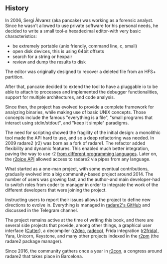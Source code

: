 ## History

In 2006, Sergi Àlvarez (aka pancake) was working as a forensic analyst. Since he wasn't allowed to use private software for his personal needs, he decided to write a small tool-a hexadecimal editor-with very basic characteristics:

* be extremely portable (unix friendly, command line, c, small)
* open disk devices, this is using 64bit offsets
* search for a string or hexpair
* review and dump the results to disk

The editor was originally designed to recover a deleted file from an HFS+ partition.

After that, pancake decided to extend the tool to have a pluggable io to be able to attach to processes and implemented the debugger functionalities, support for multiple architectures, and code analysis.

Since then, the project has evolved to provide a complete framework for analyzing binaries, while making use of basic UNIX concepts. Those concepts include the famous "everything is a file", "small programs that interact using stdin/stdout", and "keep it simple" paradigms.

The need for scripting showed the fragility of the initial design: a monolithic tool made the API hard to use, and so a deep refactoring was needed. In 2009 radare2 (r2) was born as a fork of radare1. The refactor added flexibility and dynamic features. This enabled much better integration, paving the way to use r2 [from different programming languages](https://github.com/radare/radare2-bindings). Later on, the [r2pipe API](https://github.com/radare/radare2-r2pipe) allowed access to radare2 via pipes from any language.

What started as a one-man project, with some eventual contributions, gradually evolved into a big community-based project around 2014. The number of users was growing fast, and the author-and main developer-had to switch roles from coder to manager in order to integrate the work of the different developers that were joining the project.

Instructing users to report their issues allows the project to define new directions to evolve in. Everything is managed in [radare2's GitHub](https://github.com/radare/radare2) and discussed in the Telegram channel.

The project remains active at the time of writing this book, and there are several side projects that provide, among other things, a graphical user interface ([Cutter](https://github.com/radareorg/cutter)), a decompiler ([r2dec](https://github.com/wargio/r2dec-js), [radeco](https://github.com/radareorg/radeco)), Frida integration ([r2frida](https://github.com/nowsecure/r2frida)), Yara, Unicorn, Keystone, and many other projects indexed in the [r2pm](https://github.com/radare/radare2-pm) (the radare2 package manager).

Since 2016, the community gathers once a year in [r2con](https://www.radare.org/con/), a congress around radare2 that takes place in Barcelona.
